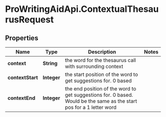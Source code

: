 # ProWritingAidApi.ContextualThesaurusRequest

## Properties
Name | Type | Description | Notes
------------ | ------------- | ------------- | -------------
**context** | **String** | the word for the thesaurus call with surrounding context | 
**contextStart** | **Integer** | the start position of the word to get suggestions for. 0 based | 
**contextEnd** | **Integer** | the end position of the word to get suggestions for. 0 based. Would be the same as the start pos for a 1 letter word | 


